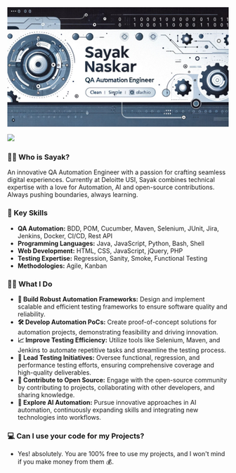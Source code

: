 <img src="https://raw.githubusercontent.com/hacky1997/hacky1997/master/Banner.jpeg">

![](https://komarev.com/ghpvc/?username=hacky1997&style=flat-square)

### 👨‍💻 Who is Sayak?
An innovative QA Automation Engineer with a passion for crafting seamless digital experiences. Currently at Deloitte USI, Sayak combines technical expertise with a love for Automation, AI and open-source contributions. Always pushing boundaries, always learning.

### 🚀 Key Skills
- **QA Automation:** BDD, POM, Cucumber, Maven, Selenium, JUnit, Jira, Jenkins, Docker, CI/CD, Rest API
- **Programming Languages:** Java, JavaScript, Python, Bash, Shell
- **Web Development:** HTML, CSS, JavaScript, jQuery, PHP
- **Testing Expertise:** Regression, Sanity, Smoke, Functional Testing
- **Methodologies:** Agile, Kanban

### 👨‍💻 What I Do
- **🔧 Build Robust Automation Frameworks:** Design and implement scalable and efficient testing frameworks to ensure software quality and reliability.
- **🛠 Develop Automation PoCs:** Create proof-of-concept solutions for automation projects, demonstrating feasibility and driving innovation.
- **📈 Improve Testing Efficiency:** Utilize tools like Selenium, Maven, and Jenkins to automate repetitive tasks and streamline the testing process.
- **📝 Lead Testing Initiatives:** Oversee functional, regression, and performance testing efforts, ensuring comprehensive coverage and high-quality deliverables.
- **🤝 Contribute to Open Source:** Engage with the open-source community by contributing to projects, collaborating with other developers, and sharing knowledge.
- **🚀 Explore AI Automation:** Pursue innovative approaches in AI automation, continuously expanding skills and integrating new technologies into workflows.

### 💻 Can I use your code for my Projects? 
- Yes! absolutely. You are 100% free to use my projects, and I won't mind if you make money from them 💰.
